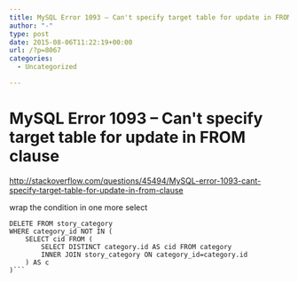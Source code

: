 ```yaml
---
title: MySQL Error 1093 – Can't specify target table for update in FROM clause
author: "-"
type: post
date: 2015-08-06T11:22:19+00:00
url: /?p=8067
categories:
  - Uncategorized

---
```

# MySQL Error 1093 – Can't specify target table for update in FROM clause
http://stackoverflow.com/questions/45494/MySQL-error-1093-cant-specify-target-table-for-update-in-from-clause


wrap the condition in one more select


<pre class="lang-sql prettyprint prettyprinted"><code><span class="kwd">DELETE <span class="kwd">FROM<span class="pln"> story_category
<span class="kwd">WHERE<span class="pln"> category_id <span class="kwd">NOT <span class="kwd">IN <span class="pun">(
    <span class="kwd">SELECT<span class="pln"> cid <span class="kwd">FROM <span class="pun">(
        <span class="kwd">SELECT <span class="kwd">DISTINCT<span class="pln"> category<span class="pun">.<span class="pln">id <span class="kwd">AS<span class="pln"> cid <span class="kwd">FROM<span class="pln"> category 
        <span class="kwd">INNER <span class="kwd">JOIN<span class="pln"> story_category <span class="kwd">ON<span class="pln"> category_id<span class="pun">=<span class="pln">category<span class="pun">.<span class="pln">id
    <span class="pun">) <span class="kwd">AS<span class="pln"> c
<span class="pun">)```
